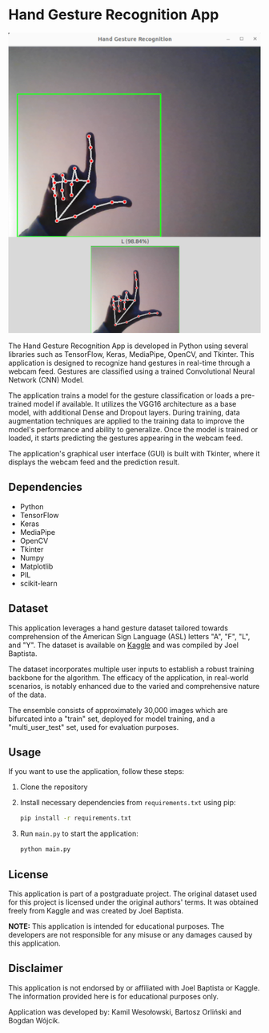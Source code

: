 # Hand Gesture Recognition App
![img.png](img.png)

The Hand Gesture Recognition App is developed in Python using several libraries such as TensorFlow, Keras, MediaPipe, OpenCV, and Tkinter. This application is designed to recognize hand gestures in real-time through a webcam feed. Gestures are classified using a trained Convolutional Neural Network (CNN) Model.

The application trains a model for the gesture classification or loads a pre-trained model if available. It utilizes the VGG16 architecture as a base model, with additional Dense and Dropout layers. During training, data augmentation techniques are applied to the training data to improve the model's performance and ability to generalize. Once the model is trained or loaded, it starts predicting the gestures appearing in the webcam feed.

The application's graphical user interface (GUI) is built with Tkinter, where it displays the webcam feed and the prediction result. 

## Dependencies

- Python
- TensorFlow
- Keras
- MediaPipe
- OpenCV
- Tkinter
- Numpy
- Matplotlib
- PIL
- scikit-learn

## Dataset

This application leverages a hand gesture dataset tailored towards comprehension of the American Sign Language (ASL) letters "A", "F", "L", and "Y". The dataset is available on [Kaggle](https://www.kaggle.com/datasets/joelbaptista/hand-gestures-for-human-robot-interaction/) and was compiled by Joel Baptista.

The dataset incorporates multiple user inputs to establish a robust training backbone for the algorithm. The efficacy of the application, in real-world scenarios, is notably enhanced due to the varied and comprehensive nature of the data.

The ensemble consists of approximately 30,000 images which are bifurcated into a "train" set, deployed for model training, and a "multi_user_test" set, used for evaluation purposes.

## Usage

If you want to use the application, follow these steps:

1. Clone the repository
2. Install necessary dependencies from `requirements.txt` using pip:

    ```bash
    pip install -r requirements.txt
    ```
3. Run `main.py` to start the application:

    ```bash
    python main.py
    ```

## License

This application is part of a postgraduate project. The original dataset used for this project is licensed under the original authors' terms. It was obtained freely from Kaggle and was created by Joel Baptista.

**NOTE:** This application is intended for educational purposes. The developers are not responsible for any misuse or any damages caused by this application. 

## Disclaimer

This application is not endorsed by or affiliated with Joel Baptista or Kaggle. The information provided here is for educational purposes only.

Application was developed by: Kamil Wesołowski, Bartosz Orliński and Bogdan Wójcik.